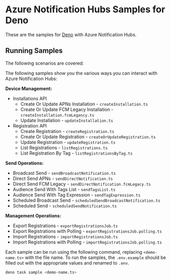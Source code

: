 # Azure Notification Hubs Samples for Deno

These are the samples for [Deno](https://deno.land/) with Azure Notification
Hubs.

## Running Samples

The following scenarios are covered:

The following samples show you the various ways you can interact with Azure
Notification Hubs:

**Device Management:**

- Installations API
  - Create Or Update APNs Installation - `createInstallation.ts`
  - Create Or Update FCM Legacy Installation -
    `createInstallation.fcmLegancy.ts`
  - Update Installation - `updateInstallation.ts`
- Registration API
  - Create Registration - `createRegistration.ts`
  - Create Or Update Registration - `createOrUpdateRegistration.ts`
  - Update Registration - `updateRegistration.ts`
  - List Registrations - `listRegistrations.ts`
  - List Registration By Tag - `listRegistrationsByTag.ts`

**Send Operations:**

- Broadcast Send - `sendBroadcastNotification.ts`
- Direct Send APNs - `sendDirectNotification.ts`
- Direct Send FCM Legacy - `sendDirectNotification.fcmLegacy.ts`
- Audience Send With Tags List - `sendTagsList.ts`
- Audience Send With Tag Expression - `sendTagExpression.ts`
- Scheduled Broadcast Send - `scheduledSendBroadcastNotification.ts`
- Scheduled Send - `scheduledSendNotification.ts`

**Management Operations:**

- Export Registrations - `exportRegistrationsJob.ts`
- Export Registrations with Polling - `exportRegistrationsJob.polling.ts`
- Import Registrations - `importRegistrationsJob.ts`
- Import Registrations with Polling - `importRegistrationsJob.polling.ts`

Each sample can be run using the following command, replacing `<demo-name.ts>`
with the file name. To run the samples, the `.env.example` should be filled out
with the appropriate values and renamed to `.env`.

```bash
deno task sample <demo-name.ts>
```
